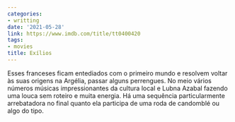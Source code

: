 ```yaml
---
categories:
- writting
date: '2021-05-28'
link: https://www.imdb.com/title/tt0400420
tags:
- movies
title: Exílios
---
```


Esses franceses ficam entediados com o primeiro mundo e resolvem voltar às suas origens na Argélia, passar alguns perrengues. No meio vários números músicas impressionantes da cultura local e Lubna Azabal fazendo uma louca sem roteiro e muita energia. Há uma sequência particularmente arrebatadora no final quanto ela participa de uma roda de candomblé ou algo do tipo.

